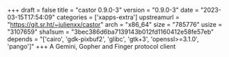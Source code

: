 +++
draft = false
title = "castor 0.9.0-3"
version = "0.9.0-3"
date = "2023-03-15T17:54:09"
categories = ['xapps-extra']
upstreamurl = "https://git.sr.ht/~julienxx/castor"
arch = "x86_64"
size = "785776"
usize = "3107659"
sha1sum = "3bec386d6ba7139143b012fd1160412e58fe57eb"
depends = "['cairo', 'gdk-pixbuf2', 'glibc', 'gtk+3', 'openssl>=3.1.0', 'pango']"
+++
A Gemini, Gopher and Finger protocol client
